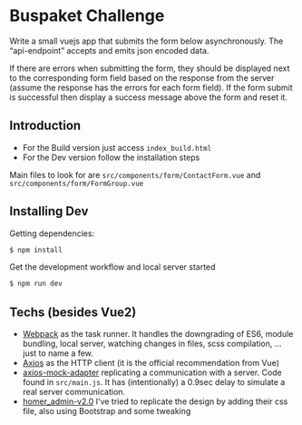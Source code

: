 Buspaket Challenge
==================

Write a small vuejs app that submits the form below asynchronously. The “api-endpoint” accepts and emits json encoded data.

If there are errors when submitting the form, they should be displayed next to the corresponding form field based on the response from the server (assume the response has the errors for each form field). If the form submit is successful then display a success message above the form and reset it.

## Introduction

- For the Build version just access `index_build.html`
- For the Dev version follow the installation steps

Main files to look for are `src/components/form/ContactForm.vue` and `src/components/form/FormGroup.vue`

## Installing Dev

Getting dependencies:

```bash
$ npm install
```

Get the development workflow and local server started

```bash
$ npm run dev
```

## Techs (besides Vue2)

- [Webpack](https://github.com/webpack/webpack) as the task runner. It handles the downgrading of ES6, module bundling, local server, watching changes in files, scss compilation,  ... just to name a few.
- [Axios](https://github.com/mzabriskie/axios) as the HTTP client (it is the official recommendation from Vue)
- [axios-mock-adapter](https://github.com/ctimmerm/axios-mock-adapter) replicating a communication with a server. Code found in `src/main.js`. It has (intentionally) a 0.9sec delay to simulate a real server communication.
- [homer_admin-v2.0](http://webapplayers.com/homer_admin-v2.0/light-shadow/panels.html) I've tried to replicate the design by adding their css file, also using Bootstrap and some tweaking
